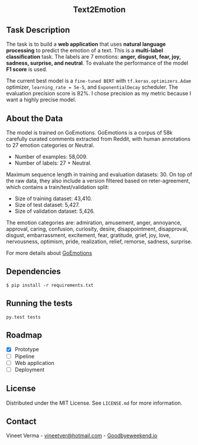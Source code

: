 <h2 align="center"> Text2Emotion </h2>

## Task Description

The task is to build a **web application** that uses **natural language processing** to predict the emotion
of a text. This is a **multi-label classification** task. The labels are 7 emotions: **anger, disgust, fear, joy,
sadness, surprise, and neutral**. To evaluate the performance of the model **F1 score** is used.

The current best model is a `fine-tuned BERT` with `tf.keras.optimizers.Adam` optimizer, `learning_rate = 5e-5`,
and `ExponentialDecay` scheduler. The evaluation precision score is 82%. I chose precision as my metric because I want a highly precise model. 

## About the Data

The model is trained on GoEmotions. GoEmotions is a corpus of 58k carefully curated comments extracted from Reddit, with
human annotations to 27 emotion categories or Neutral.

- Number of examples: 58,009.
- Number of labels: 27 + Neutral.

Maximum sequence length in training and evaluation datasets: 30.
On top of the raw data, they also include a version filtered based on reter-agreement, which contains a
train/test/validation split:

- Size of training dataset: 43,410.
- Size of test dataset: 5,427.
- Size of validation dataset: 5,426.

The emotion categories are: admiration, amusement, anger, annoyance, approval, caring, confusion, curiosity, desire,
disappointment, disapproval, disgust, embarrassment, excitement, fear, gratitude, grief, joy, love, nervousness,
optimism, pride, realization, relief, remorse, sadness, surprise.

For more details about [GoEmotions](https://github.com/google-research/google-research/tree/master/goemotions)


## Dependencies

    $ pip install -r requirements.txt



[//]: # (## Running the pipeline)

[//]: # ()
[//]: # (    $ git clone repo.git)

[//]: # (    $ cd repo)


## Running the tests

    py.test tests

## Roadmap

- [x] Prototype
- [ ] Pipeline
- [ ] Web application
- [ ] Deployment

## License

Distributed under the MIT License. See `LICENSE.md` for more information.


## Contact

Vineet Verma - vineetver@hotmail.com - [Goodbyeweekend.io](https://www.goodbyeweekend.io/)

